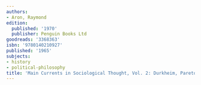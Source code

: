 ```yaml
---
authors:
- Aron, Raymond
edition:
  published: '1970'
  publisher: Penguin Books Ltd
goodreads: '3368363'
isbn: '9780140210927'
published: '1965'
subjects:
- history
- political-philosophy
title: 'Main Currents in Sociological Thought, Vol. 2: Durkheim, Pareto, Weber'
---
```


